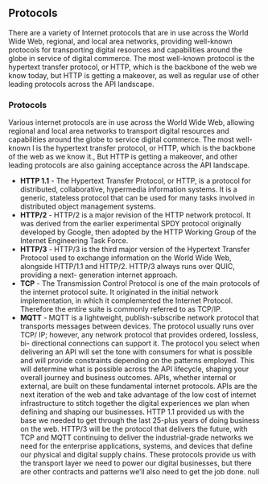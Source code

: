 ## Protocols 
There are a variety of Internet protocols that are in use across the World Wide Web, regional, and local area networks, providing well-known protocols for transporting digital resources and capabilities around the globe in service of digital commerce. The most well-known protocol is the hypertext transfer protocol, or HTTP, which is the backbone of the web we know today, but HTTP is getting a makeover, as well as regular use of other leading protocols across the API landscape. 

### Protocols 
Various internet protocols are in use across the World Wide Web, allowing regional
and local area networks to transport digital resources and capabilities around the
globe to service digital commerce. The most well-known l is the hypertext transfer protocol, or HTTP, which is the backbone of the web as we know it., But HTTP is getting a makeover, and other leading protocols are also gaining acceptance across the API landscape. 

- **HTTP 1.1** - The Hypertext Transfer Protocol, or HTTP, is a protocol for distributed, collaborative, hypermedia information systems. It is a generic, stateless protocol that can be used for many tasks involved in distributed object management systems. 
- **HTTP/2** - HTTP/2 is a major revision of the HTTP network protocol. It was derived from the earlier experimental SPDY protocol originally developed by Google, then adopted by the HTTP Working Group of the Internet Engineering Task Force. 
- **HTTP/3** - HTTP/3 is the third major version of the Hypertext Transfer Protocol used to exchange information on the World Wide Web, alongside HTTP/1.1 and HTTP/2. HTTP/3 always runs over QUIC, providing a next- generation internet approach. 
- **TCP** - The Transmission Control Protocol is one of the main protocols of the internet protocol suite. It originated in the initial network implementation, in which it complemented the Internet Protocol. Therefore the entire suite is commonly referred to as TCP/IP. 
- **MQTT** - MQTT is a lightweight, publish-subscribe network protocol that transports messages between devices. The protocol usually runs over TCP/ IP; however, any network protocol that provides ordered, lossless, bi- directional connections can support it. 
The protocol you select when delivering an API will set the tone with consumers for what is possible and will provide constraints depending on the patterns employed. This will determine what is possible across the API lifecycle, shaping your overall journey and business outcomes.
APIs, whether internal or external, are built on these fundamental internet protocols. APIs are the next iteration of the web and take advantage of the low cost of internet infrastructure to stitch together the digital experiences we plan when defining and shaping our businesses.
HTTP 1.1 provided us with the base we needed to get through the last 25-plus years of doing business on the web. HTTP/3 will be the protocol that delivers the future, with TCP and MQTT continuing to deliver the industrial-grade networks we need for the enterprise applications, systems, and devices that define our physical and digital supply chains. These protocols provide us with the transport layer we need to power our digital businesses, but there are other contracts and patterns we’ll also need to get the job done. 
null 
